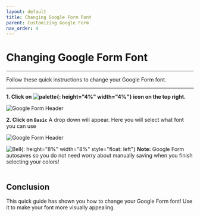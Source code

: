 ```yaml
---
layout: default
title: Changing Google Form Font
parent: Customizing Google Form
nav_order: 4
---
```


# Changing Google Form Font
---

Follow these quick instructions to change your Google Form font.

---

**1. Click on ![palette](https://github.com/kevtrng/Google-Forms-Guide/blob/gh-pages/docs/images/icons/paint-palette.png?raw=true){: height="4%" width="4%"} icon on the top right.**

![Google Form Header](https://github.com/kevtrng/Google-Forms-Guide/blob/gh-pages/docs/images/customizingForm/1_changing_header.png?raw=true)

**2. Click on `Basic`**
A drop down will appear. Here you will select what font you can use

![Google Form Header](https://github.com/kevtrng/Google-Forms-Guide/blob/gh-pages/docs/images/customizingForm/2_Font.png?raw=true)

![Bell](https://github.com/kevtrng/Google-Forms-Guide/blob/gh-pages/docs/images/icons/bell.png?raw=true){: height="8%" width="8%" style="float: left"}
**Note:** Google Form autosaves so you do not need worry about manually saving when you finish selecting your colors!
<br>
<br>

## Conclusion

This quick guide has shown you how to change your Google Form font! Use it to make your font more visually appealing.